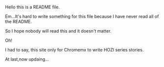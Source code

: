 Hello this is a README file.

Em...It's hard to write something for this file because I have never read all of the README.

So I hope nobody will read this and it doesn't matter.

Oh!

I had to say, this site only for Chromemx to write HOZI series stories.

At last,now updaing...
